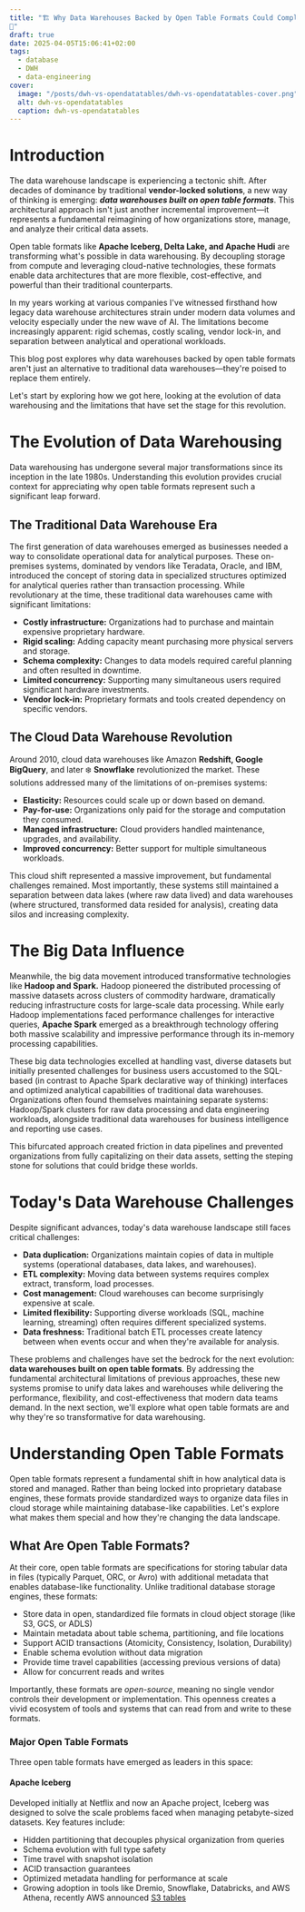 ```yaml
---
title: "🏗️ Why Data Warehouses Backed by Open Table Formats Could Completely Replace Traditional DWHs 
🌊"
draft: true
date: 2025-04-05T15:06:41+02:00
tags:
  - database
  - DWH
  - data-engineering
cover:
  image: "/posts/dwh-vs-opendatatables/dwh-vs-opendatatables-cover.png"
  alt: dwh-vs-opendatatables
  caption: dwh-vs-opendatatables
---
```


# Introduction

The data warehouse landscape is experiencing a tectonic shift. After decades of dominance by traditional **vendor-locked solutions**, a new way of thinking is emerging: **_data warehouses built on open table formats_**. This architectural approach isn't just another incremental improvement—it represents a fundamental reimagining of how organizations store, manage, and analyze their critical data assets.

Open table formats like **Apache Iceberg, Delta Lake, and Apache Hudi** are transforming what's possible in data warehousing. By decoupling storage from compute and leveraging cloud-native technologies, these formats enable data architectures that are more flexible, cost-effective, and powerful than their traditional counterparts.

In my years working at various companies I've witnessed firsthand how legacy data warehouse architectures strain under modern data volumes and velocity especially under the new wave of AI. The limitations become increasingly apparent: rigid schemas, costly scaling, vendor lock-in, and separation between analytical and operational workloads.

This blog post explores why data warehouses backed by open table formats aren't just an alternative to traditional data warehouses—they're poised to replace them entirely. 

Let's start by exploring how we got here, looking at the evolution of data warehousing and the limitations that have set the stage for this revolution.

#  The Evolution of Data Warehousing

Data warehousing has undergone several major transformations since its inception in the late 1980s. Understanding this evolution provides crucial context for appreciating why open table formats represent such a significant leap forward.

## The Traditional Data Warehouse Era
The first generation of data warehouses emerged as businesses needed a way to consolidate operational data for analytical purposes. These on-premises systems, dominated by vendors like Teradata, Oracle, and IBM, introduced the concept of storing data in specialized structures optimized for analytical queries rather than transaction processing.
While revolutionary at the time, these traditional data warehouses came with significant limitations:

- **Costly infrastructure:** Organizations had to purchase and maintain expensive proprietary hardware.
- **Rigid scaling:** Adding capacity meant purchasing more physical servers and storage.
- **Schema complexity:** Changes to data models required careful planning and often resulted in downtime.
- **Limited concurrency:** Supporting many simultaneous users required significant hardware investments.
- **Vendor lock-in:** Proprietary formats and tools created dependency on specific vendors.

## The Cloud Data Warehouse Revolution

Around 2010, cloud data warehouses like Amazon **Redshift, Google BigQuery**, and later ❄️ **Snowflake** revolutionized the market. These solutions addressed many of the limitations of on-premises systems:

- **Elasticity:** Resources could scale up or down based on demand.
- **Pay-for-use:** Organizations only paid for the storage and computation they consumed.
- **Managed infrastructure:** Cloud providers handled maintenance, upgrades, and availability.
- **Improved concurrency:** Better support for multiple simultaneous workloads.

This cloud shift represented a massive improvement, but fundamental challenges remained. Most importantly, these systems still maintained a separation between data lakes (where raw data lived) and data warehouses (where structured, transformed data resided for analysis), creating data silos and increasing complexity.

# The Big Data Influence

Meanwhile, the big data movement introduced transformative technologies like **Hadoop and Spark.** Hadoop pioneered the distributed processing of massive datasets across clusters of commodity hardware, dramatically reducing infrastructure costs for large-scale data processing. While early Hadoop implementations faced performance challenges for interactive queries, **Apache Spark** emerged as a breakthrough technology offering both massive scalability and impressive performance through its in-memory processing capabilities.

These big data technologies excelled at handling vast, diverse datasets but initially presented challenges for business users accustomed to the SQL-based (in contrast to Apache Spark declarative way of thinking) interfaces and optimized analytical capabilities of traditional data warehouses. Organizations often found themselves maintaining separate systems: Hadoop/Spark clusters for raw data processing and data engineering workloads, alongside traditional data warehouses for business intelligence and reporting use cases.

This bifurcated approach created friction in data pipelines and prevented organizations from fully capitalizing on their data assets, setting the steping stone for solutions that could bridge these worlds.

# Today's Data Warehouse Challenges

Despite significant advances, today's data warehouse landscape still faces critical challenges:

- **Data duplication:** Organizations maintain copies of data in multiple systems (operational databases, data lakes, and warehouses).
- **ETL complexity:** Moving data between systems requires complex extract, transform, load processes.
- **Cost management:** Cloud warehouses can become surprisingly expensive at scale.
- **Limited flexibility:** Supporting diverse workloads (SQL, machine learning, streaming) often requires different specialized systems.
- **Data freshness:** Traditional batch ETL processes create latency between when events occur and when they're available for analysis.

These problems and challenges have set the bedrock for the next evolution: **data warehouses built on open table formats**. By addressing the fundamental architectural limitations of previous approaches, these new systems promise to unify data lakes and warehouses while delivering the performance, flexibility, and cost-effectiveness that modern data teams demand.
In the next section, we'll explore what open table formats are and why they're so transformative for data warehousing.

# Understanding Open Table Formats
Open table formats represent a fundamental shift in how analytical data is stored and managed. Rather than being locked into proprietary database engines, these formats provide standardized ways to organize data files in cloud storage while maintaining database-like capabilities. Let's explore what makes them special and how they're changing the data landscape.

## What Are Open Table Formats?

At their core, open table formats are specifications for storing tabular data in files (typically Parquet, ORC, or Avro) with additional metadata that enables database-like functionality. Unlike traditional database storage engines, these formats:

- Store data in open, standardized file formats in cloud object storage (like S3, GCS, or ADLS)
- Maintain metadata about table schema, partitioning, and file locations
- Support ACID transactions (Atomicity, Consistency, Isolation, Durability)
- Enable schema evolution without data migration
- Provide time travel capabilities (accessing previous versions of data)
- Allow for concurrent reads and writes

Importantly, these formats are _open-source_, meaning no single vendor controls their development or implementation. This openness creates a vivid ecosystem of tools and systems that can read from and write to these formats.

### Major Open Table Formats
Three open table formats have emerged as leaders in this space:

#### Apache Iceberg

Developed initially at Netflix and now an Apache project, Iceberg was designed to solve the scale problems faced when managing petabyte-sized datasets. Key features include:

- Hidden partitioning that decouples physical organization from queries
- Schema evolution with full type safety
- Time travel with snapshot isolation
- ACID transaction guarantees
- Optimized metadata handling for performance at scale
- Growing adoption in tools like Dremio, Snowflake, Databricks, and AWS Athena, recently AWS announced [S3 tables](https://aws.amazon.com/about-aws/whats-new/2024/12/amazon-s3-tables-apache-iceberg-tables-analytics-workloads/)
